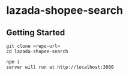 # lazada-shopee-search

## Getting Started

```
git clone <repo-url>
cd lazada-shopee-search
```

```
npm i
server will run at http://localhost:3000
```
